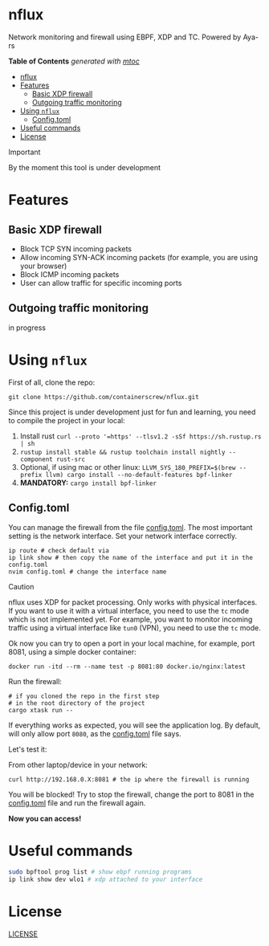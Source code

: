 # nflux

Network monitoring and firewall using EBPF, XDP and TC. Powered by Aya-rs

<!-- START OF TOC !DO NOT EDIT THIS CONTENT MANUALLY-->
**Table of Contents**  *generated with [mtoc](https://github.com/containerscrew/mtoc)*
- [nflux](#nflux)
- [Features](#features)
  - [Basic XDP firewall](#basic-xdp-firewall)
  - [Outgoing traffic monitoring](#outgoing-traffic-monitoring)
- [Using `nflux`](#using-nflux)
  - [Config.toml](#configtoml)
- [Useful commands](#useful-commands)
- [License](#license)
<!-- END OF TOC -->

> [!IMPORTANT]  
> By the moment this tool is under development

# Features

## Basic XDP firewall

* Block TCP SYN incoming packets
* Allow incoming SYN-ACK incoming packets (for example, you are using your browser)
* Block ICMP incoming packets
* User can allow traffic for specific incoming ports

## Outgoing traffic monitoring

in progress

# Using `nflux`

First of all, clone the repo:

```shell
git clone https://github.com/containerscrew/nflux.git
```

Since this project is under development just for fun and learning, you need to compile the project in your local:

1. Install rust `curl --proto '=https' --tlsv1.2 -sSf https://sh.rustup.rs | sh`
2. `rustup install stable && rustup toolchain install nightly --component rust-src`
3. Optional, if using mac or other linux: `LLVM_SYS_180_PREFIX=$(brew --prefix llvm) cargo install --no-default-features bpf-linker`
3. **MANDATORY:** `cargo install bpf-linker`

## Config.toml

You can manage the firewall from the file [config.toml](./config.toml). The most important setting is the network interface.
Set your network interface correctly.

```shell
ip route # check default via
ip link show # then copy the name of the interface and put it in the config.toml
nvim config.toml # change the interface name
```

> [!CAUTION]
> nflux uses XDP for packet processing. Only works with physical interfaces. If you want to use it with a virtual interface, you need to use the `tc` mode which is not implemented yet.
> For example, you want to monitor incoming traffic using a virtual interface like `tun0` (VPN), you need to use the `tc` mode.

Ok now you can try to open a port in your local machine, for example, port 8081, using a simple docker container:

```shell
docker run -itd --rm --name test -p 8081:80 docker.io/nginx:latest 
```

Run the firewall:

```shell
# if you cloned the repo in the first step
# in the root directory of the project
cargo xtask run --
```

If everything works as expected, you will see the application log. By default, will only allow port `8080`, as the [config.toml](./config.toml) file says.

Let's test it:

From other laptop/device in your network: 

```shell
curl http://192.168.0.X:8081 # the ip where the firewall is running
```

You will be blocked! Try to stop the firewall, change the port to 8081 in the [config.toml](./config.toml) file and run the firewall again.

**Now you can access!**

# Useful commands

```bash
sudo bpftool prog list # show ebpf running programs
ip link show dev wlo1 # xdp attached to your interface
``` 

# License

[LICENSE](./LICENSE)
